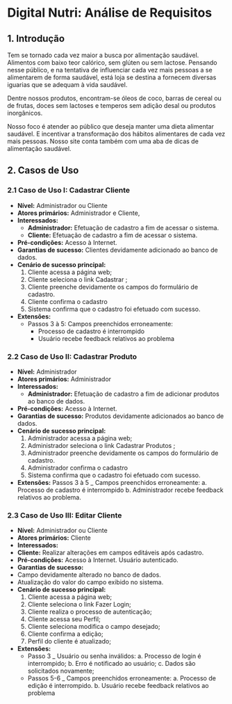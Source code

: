 # Digital Nutri: Análise de Requisitos

## 1. Introdução
Tem se tornado cada vez maior a busca por alimentação saudável. Alimentos com baixo teor calórico, sem glúten ou sem lactose. Pensando nesse público, e na tentativa de influenciar cada vez mais pessoas a se alimentarem de forma saudável, está loja se destina a fornecem diversas iguarias que se adequam à vida saudável.

Dentre nossos produtos, encontram-se óleos de coco, barras de cereal ou de frutas, doces sem lactoses e temperos sem adição desal ou produtos inorgânicos.

Nosso foco é atender ao público que deseja manter uma dieta alimentar saudável. E incentivar a transformação dos hábitos alimentares de cada vez mais pessoas. Nosso site conta também com uma aba de dicas de alimentação saudável.
## 2. Casos de Uso

### 2.1 Caso de Uso I: Cadastrar Cliente
  - **Nível:** Administrador ou Cliente
  - **Atores primários:** Administrador e Cliente, 
  - **Interessados:**
    - **Administrador:** Efetuação de cadastro a fim de acessar o sistema.
    - **Cliente:** Efetuação de cadastro a fim de acessar o sistema.
  - **Pré-condições:** Acesso à Internet.
  - **Garantias de sucesso:** Clientes devidamente adicionado ao banco de dados. 
  - **Cenário de sucesso principal:**
	1. Cliente acessa a página web;
	2. Cliente seleciona o link Cadastrar ;
	3. Cliente preenche devidamente os campos do formulário de cadastro.
	4. Cliente confirma o cadastro
	5. Sistema confirma que o cadastro foi efetuado com sucesso.
  - **Extensões:** 
    - Passos 3 à 5: Campos preenchidos erroneamente:
      - Processo de cadastro é interrompido
      - Usuário recebe feedback relativos ao problema

### 2.2 Caso de Uso II: Cadastrar Produto
 - **Nível:** Administrador
 - **Atores primários:** Administrador
 - **Interessados:** 
	- **Administrador:** Efetuação de cadastro a fim de adicionar produtos ao banco de dados.
 - **Pré-condições:** Acesso à Internet.
 - **Garantias de sucesso:** Produtos devidamente adicionados ao banco de dados. 
 - **Cenário de sucesso principal:**
	 1. Administrador acessa a página web;
	 2. Administrador seleciona o link Cadastrar Produtos ;
	 3. Administrador preenche devidamente os campos do formulário de cadastro.
	 4. Administrador confirma o cadastro
	 5. Sistema confirma que o cadastro foi efetuado com sucesso.
 - **Extensões:** Passos 3 à 5 _ Campos preenchidos erroneamente:
	 a. Processo de cadastro é interrompido
	 b. Administrador  recebe feedback relativos ao problema.

### 2.3 Caso de Uso III: Editar Cliente
 - **Nível:** Administrador ou Cliente
 - **Atores primários:** Cliente
 - **Interessados:** 
  - **Cliente:** Realizar alterações em campos editáveis após cadastro.
 - **Pré-condições:** Acesso à Internet. Usuário autenticado.
 - **Garantias de sucesso:**
  - Campo devidamente alterado no banco de dados. 
  - Atualização do valor do campo exibido no sistema.
 - **Cenário de sucesso principal:**
    1. Cliente acessa a página web;
    2. Cliente seleciona o link Fazer Login;
    3. Cliente realiza o processo de autenticação;
    4. Cliente acessa seu Perfil;
    5. Cliente seleciona modifica o campo desejado;
    6. Cliente confirma a edição;
    7. Perfil do cliente é atualizado;
  - **Extensões:** 
    - Passo 3 _ Usuário ou senha inválidos:
      a. Processo de login é interrompido;
      b. Erro é notificado ao usuário;
      c. Dados são solicitados novamente;
    - Passos 5-6 _ Campos preenchidos erroneamente:
      a. Processo de edição é interrompido.
      b. Usuário recebe feedback relativos ao problema


